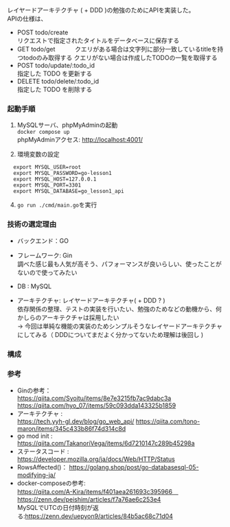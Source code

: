 
レイヤードアーキテクチャ ( + DDD )の勉強のためにAPIを実装した。   
APIの仕様は、
* POST  todo/create   
   リクエストで指定されたタイトルをデータベースに保存する
* GET   todo/get　　　
   クエリがある場合は文字列に部分一致しているtitleを持つtodoのみ取得する
   クエリがない場合は作成したTODOの一覧を取得する
* POST  todo/update/:todo_id   
   指定した TODO を更新する
* DELETE  todo/delete/:todo_id   
   指定した TODO を削除する

### 起動手順
1. MySQLサーバ、phpMyAdminの起動  
  `docker compose up`  
   phpMyAdminアクセス: <http://localhost:4001/>

2. 環境変数の設定
```
  export MYSQL_USER=root          
  export MYSQL_PASSWORD=go-lesson1
  export MYSQL_HOST=127.0.0.1
  export MYSQL_PORT=3301
  export MYSQL_DATABASE=go_lesson1_api
```
4. `go run ./cmd/main.go`を実行

### 技術の選定理由
* バックエンド：GO
* フレームワーク: Gin  
  調べた感じ最も人気が高そう、パフォーマンスが良いらしい、使ったことがないので使ってみたい  
  
* DB : MySQL  

* アーキテクチャ: レイヤードアーキテクチャ( +  DDD ? )  
  依存関係の整理、テストの実装を行いたい、勉強のためなどの動機から、何かしらのアーキテクチャは採用したい  
  → 今回は単純な機能の実装のためシンプルそうなレイヤードアーキテクチャにしてみる（ DDDについてまだよく分かってないため理解は後回し )
  
### 構成

### 参考
* Ginの参考：    
  https://qiita.com/Syoitu/items/8e7e3215fb7ac9dabc3a    
  https://qiita.com/hyo_07/items/59c093dda143325b1859    
* アーキテクチャ :    
   https://tech.yyh-gl.dev/blog/go_web_api/
   https://qiita.com/tono-maron/items/345c433b86f74d314c8d
* go mod init  :  https://qiita.com/TakanoriVega/items/6d7210147c289b45298a  
* ステータスコード : https://developer.mozilla.org/ja/docs/Web/HTTP/Status  
* RowsAffected()： https://golang.shop/post/go-databasesql-05-modifying-ja/  
* docker-composeの参考:  
  https://qiita.com/A-Kira/items/f401aea261693c395966　 　  
  https://zenn.dev/peishim/articles/f7a76ae6c253e4     
  MySQLでUTCの日付時刻が返る:https://zenn.dev/uepyon9/articles/84b5ac68c71d04  

